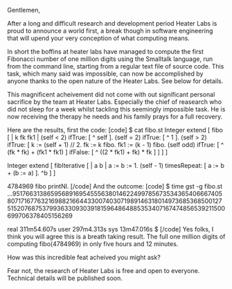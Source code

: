 Gentlemen,

After a long and difficult research and development period Heater Labs is proud to announce a world first, a break though in software engineering that will upend your very conception of what computing means. 

In short the boffins at heater labs have managed to compute the first Fibonacci number of one million digits using the Smalltalk language, run from the command line, starting from a regular text file of source code. This task, which many said was impossible, can now be accomplished by anyone thanks to the open nature of the Heater Labs. See below for details. 

This magnificent acheivement did not come with out significant personal sacrifice by the team at Heater Labs. Especially the chief of reasearch who did not sleep for a week whilst tackling this seemingly impossible task. He is now receiving the therapy he needs and his family prays for a full recovery.

Here are the results, first the code:
[code]
$ cat fibo.st
Integer extend [
    fibo [  | k fk fk1 |
        (self < 2)
            ifTrue: [
                ^ self ].
        (self = 2)
            ifTrue: [
                ^ 1
            ].
        (self > 2)
            ifTrue: [
                k := (self + 1) // 2.
                fk := k fibo.
                fk1 := (k - 1) fibo.
                (self odd)
                    ifTrue: [
                        ^ (fk * fk) + (fk1 * fk1)
                    ]
                    ifFalse: [
                        ^ ((2 * fk1) + fk) * fk
                    ]
            ]
    ]
]

Integer extend [
    fibIterative [ | a b |
        a := b := 1.
        (self - 1) timesRepeat: [
            a := b + (b := a)
        ].
        ^b
    ]
]

4784969 fibo printNl.
[/code]
And the outcome:
[code]
$ time gst -g fibo.st
...951766313865956891695455563801462249978567353436540666740580717167763216988216644330074030719891463180149736853685001275152076875379936330930391815964864885353407167474856539211500699706378405156269

real    311m54.607s
user    297m4.313s
sys     13m47.016s
$
[/code]
Yes folks, I think you will agree this is a breath taking result. The full one million digits of computing fibo(4784969) in only five hours and 12 minutes.

How was this incredible feat acheived you might ask?

Fear not, the research of Heater Labs is free and open to everyone. Technical details will be published soon.















